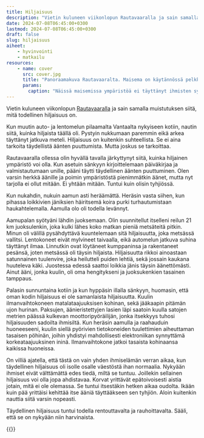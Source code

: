 ```yaml
---
title: Hiljaisuus
description: "Vietin kuluneen viikonlopun Rautavaaralla ja sain samalla muistutuksen siitä, mitä todellinen hiljaisuus on."
date: 2024-07-08T06:45:00+0300
lastmod: 2024-07-08T06:45:00+0300
draft: false
slug: hiljaisuus
aiheet:
    - hyvinvointi
    - matkailu
resources:
    - name: cover
      src: cover.jpg
      title: "Panoraamakuva Rautavaaralta. Maisema on käytännössä pelkkää metsää niin pitkälle kun silmä kantaa. Jossain kaukaisuudessa näkyy jokunen yksittäinen järvi. Kuvan etualalla näkyy kallio, jonka päältä kuva on otettu. Vaaleiden kumpupilvien välistä kajastaa sininen taivas."
      params:
        caption: "Näissä maisemissa ympäristöä ei täyttänyt ihmisten synnyttämän äänet. Se oli varattu hiljaisuudelle, jonka ainoastaan luonto sai rikkoa."
---
```

Vietin kuluneen viikonlopun [Rautavaaralla](https://www.openstreetmap.org/#map=13/63.4949/28.3020) ja sain samalla muistutuksen siitä, mitä todellinen hiljaisuus on.

<!--more-->

Kun muutin auto- ja lentomelun pilaamalta Vantaalta nykyiseen kotiin, nautin siitä, kuinka hiljaista täällä oli. Pystyin nukkumaan paremmin eikä arkea täyttänyt jatkuva meteli. Hiljaisuus on kuitenkin suhteellista. Se ei aina tarkoita täydellistä äänten puuttumista. Mutta joskus se tarkoittaa.

Rautavaaralla ollessa olin hyvällä tavalla järkyttynyt siitä, kuinka hiljainen ympäristö voi olla. Kun asetuin sänkyyn kirjoittelemaan päiväkirjaa ja valmistautumaan unille, pääni täytti täydellinen äänten puuttuminen. Olen varsin herkkä äänille ja poimin ympäristöstä pienimmätkin äänet, mutta nyt tarjolla ei ollut mitään. Ei yhtään mitään. Tuntui kuin olisin tyhjiössä.

Kun nukahdin, nukuin aamun asti heräämättä. Heräsin vasta siihen, kun pihassa loikkivien jäniksien häiritsemä koira purki turhautumistaan haukahtelemalla. Aamulla olo oli todella levännyt.

Aamupalan syötyäni lähdin juoksemaan. Olin suunnitellut itselleni reilun 21 km juoksulenkin, joka kulki lähes koko matkan pieniä metsäteitä pitkin. Minun oli välillä pysähdyttävä kuuntelemaan sitä hiljaisuutta, joka metsässä vallitsi. Lentokoneet eivät mylvineet taivaalla, eikä automelun jatkuva suhina täyttänyt ilmaa. Linnutkin ovat löytäneet kumppaninsa ja rakentaneet pesänsä, joten metsässä oli täysin hiljaista. Hiljaisuutta rikkoi ainoastaan satunnainen tuulenvire, joka heilutteli puiden lehtiä, sekä jossain kaukana huuteleva käki. Juostessa edessä saattoi loikkia jänis täysin äänettömästi. Ainut ääni, jonka kuulin, oli oma hengitykseni ja juoksukenkien tasainen tamppaus.

Palasin sunnuntaina kotiin ja kun hyppäsin illalla sänkyyn, huomasin, että oman kodin hiljaisuus ei ole samanlaista hiljaisuutta. Kuulin ilmanvaihtokoneen matalataajuuksisen kohinan, sekä jääkaapin pitämän ujon hurinan. Paksujen, äänieristettyjen lasien läpi saatoin kuulla satojen metrien päässä kulkevan moottoripyöräilijän, jonka itsekkyys tuhosi hiljaisuuden sadoilta ihmisiltä. Kun heräsin aamulla ja raahauduin huoneeseeni, kuulin siellä pyörivien tietokoneiden tuulettimien aiheuttaman tasaisen pöhinän, joihin yhdistyi mahdollisesti elektroniikan synnyttämä korkeataajuuksinen ininä. Ilmanvaihtokone jatkoi tasaista kohinaansa kaikissa huoneissa.

On villiä ajatella, että tästä on vain yhden ihmiselämän verran aikaa, kun täydellinen hiljaisuus oli isolle osalle väestöstä ihan normaalia. Nykyään ihmiset eivät välttämättä edes tiedä, miltä se tuntuu. Joillekin sellainen hiljaisuus voi olla jopa ahdistavaa. Korvat yrittävät epätoivoisesti aistia jotain, mitä ei ole olemassa. Se tuntui itsestäkin hetken aikaa oudolta. Ikään kuin pää yrittäisi kehittää itse ääniä täyttääkseen sen tyhjiön. Aloin kuitenkin nauttia siitä varsin nopeasti.

Täydellinen hiljaisuus tuntui todella rentouttavalta ja rauhoittavalta. Sääli, että se on nykyään niin harvinaista.

{{<cover>}}
